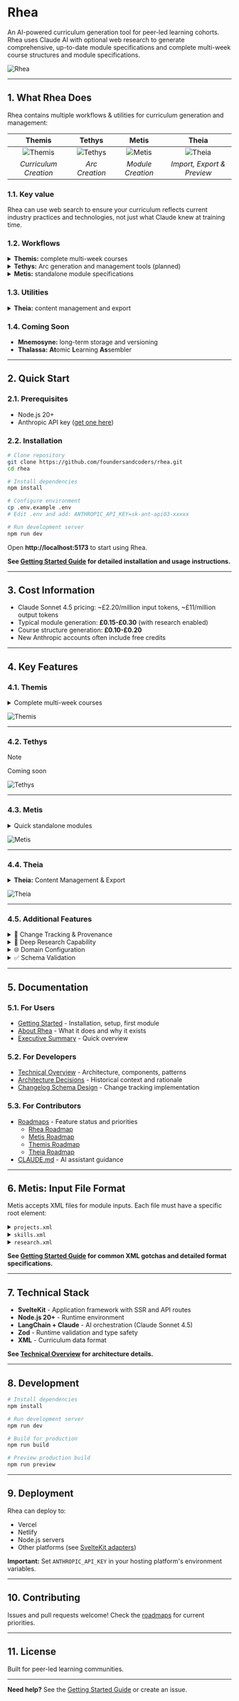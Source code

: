# Rhea

An AI-powered curriculum generation tool for peer-led learning cohorts. Rhea uses Claude AI with optional web research to generate comprehensive, up-to-date module specifications and complete multi-week course structures and module specifications.

![Rhea](static/icon.png)

---

## 1. What Rhea Does

Rhea contains multiple workflows & utilities for curriculum generation and management:

**Themis**                        | **Tethys**                        | **Metis**                       | **Theia**
:--------------------------------:|:---------------------------------:|:-------------------------------:|:------------------------------:
![Themis](static/themis/icon.png) | ![Tethys](static/tethys/icon.png) | ![Metis](static/metis/icon.png) | ![Theia](static/theia/icon.png)  
*Curriculum Creation*             | *Arc Creation*                    | *Module Creation*               | *Import, Export & Preview*

### 1.1. Key value

Rhea can use web search to ensure your curriculum reflects current industry practices and technologies, not just what Claude knew at training time.

### 1.2. Workflows

<details><summary><strong>Themis:</strong> complete multi-week courses</summary>
  <div>
    <ul>
      <li>Thematic arcs organizing related modules</li>
      <li>Learning progression across modules</li>
      <li>Course-level narratives and structure</li>
      <li>Course-aware individual module generation</li>
      <li>Real-time generation progress tracking</li>
    </ul>
  </div>
</details>

<details><summary><strong>Tethys:</strong> Arc generation and management tools (planned)</summary>
  <div>
    <ul>
      <li>Standalone arc creation between course and module levels</li>
      <li>Arc-level learning progression design</li>
      <li>Thematic coherence across related modules</li>
    </ul>
  </div>
</details>

<details><summary><strong>Metis:</strong> standalone module specifications</summary>
  <div>
    <ul>
      <li>Learning objectives and module overview</li>
      <li>Detailed project briefs with examples and success criteria</li>
      <li>Research topics with guidance for learners</li>
      <li>Additional skills categorized by importance</li>
      <li>Project "twists" to add interesting challenges</li>
    </ul>
  </div>
</details>

### 1.3. Utilities

<details><summary><strong>Theia:</strong> content management and export</summary>
  <div>
    <ul>
      <li>Upload previously generated course JSON files</li>
      <li>Resume workflows from where you left off</li>
      <li>Export to Markdown, HTML, or JSON formats</li>
      <li>Configurable detail levels and section selection</li>
      <li>Round-trip capability: export → upload → continue</li>
    </ul>
  </div>
</details>

### 1.4. Coming Soon

- <strong>Mnemosyne:</strong> long-term storage and versioning
- <strong>Thalassa:</strong> <strong>At</strong>omic <strong>L</strong>earning <strong>As</strong>sembler

---

## 2. Quick Start

### 2.1. Prerequisites

- Node.js 20+
- Anthropic API key ([get one here](https://console.anthropic.com/))

### 2.2. Installation

```bash
# Clone repository
git clone https://github.com/foundersandcoders/rhea.git
cd rhea

# Install dependencies
npm install

# Configure environment
cp .env.example .env
# Edit .env and add: ANTHROPIC_API_KEY=sk-ant-api03-xxxxx

# Run development server
npm run dev
```

Open **http://localhost:5173** to start using Rhea.

**See [Getting Started Guide](/docs/Getting-Started.md) for detailed installation and usage instructions.**

---

## 3. Cost Information

- Claude Sonnet 4.5 pricing: ~£2.20/million input tokens, ~£11/million output tokens
- Typical module generation: **£0.15-£0.30** (with research enabled)
- Course structure generation: **£0.10-£0.20**
- New Anthropic accounts often include free credits

---

## 4. Key Features

### 4.1. Themis

<details><summary>Complete multi-week courses</summary>
  <div>
    <ol>
      <li>Configure course identity and logistics</li>
      <li>Plan thematic arcs</li>
      <li>Organize modules within arcs</li>
      <li>AI generates detailed structure</li>
      <li>Review and refine structure</li>
      <li>Generate individual modules with course context</li>
      <li>Export complete course (Markdown, HTML, or JSON)</li>
    </ol>
  </div>
</details>

![Themis](static/themis/icon.png)

---

### 4.2. Tethys

> [!NOTE]
> Coming soon

![Tethys](static/tethys/icon.png)

---

### 4.3. Metis

<details><summary>Quick standalone modules</summary>
  <div>
    <ol>
      <li>Upload XML inputs (projects, skills, research)</li>
      <li>Provide structured context</li>
      <li>Generate with optional research</li>
      <li>Export preview or download XML specification</li>
    </ol>
  </div>
</details>

![Metis](static/metis/icon.png)

---

### 4.4. Theia

<details><summary><strong>Theia:</strong> Content Management & Export</summary>
  <div>
    <ul>
      <li>Upload &amp; Resume: Upload JSON course files to continue workflows in Themis</li>
      <li>Round-trip capability: Export → upload → continue working seamlessly</li>
      <li>Multiple formats: Markdown, HTML, JSON (PDF planned)</li>
      <li>Flexible detail levels: Minimal, summary, detailed, or complete</li>
      <li>Selective exports: Choose specific sections to export</li>
      <li>Course or module exports: Works with both Metis and Themis outputs</li>
      <li>Table of contents: Optional navigation for longer exports</li>
      <li>Drag-and-drop interface: Easy file upload with validation</li>
    </ul>

    <p>Export at any stage, then re-upload to continue work later. Upload existing course structures to review, refine, or generate additional modules.</p>
  </div>
</details>

![Theia](static/theia/icon.png)

---

### 4.5. Additional Features

<details><summary>📝 Change Tracking & Provenance</summary>
  <div>
    <p>Every generated module includes comprehensive change tracking to support the <strong>cascade pattern</strong> — where AI-generated modules are updated iteratively whilst maintaining human oversight:</p>

    <ul>
      <li><strong>Automatic Changelog</strong>: Documents what changed, why, and with what confidence level</li>
      <li><strong>Confidence Scoring</strong>: High/medium/low confidence flags help reviewers prioritize</li>
      <li><strong>Research Citations</strong>: Web research sources automatically cited</li>
      <li><strong>Provenance Tracking</strong>: Shows when generated, by which model, and flags sections needing review</li>
    </ul>

    <p>This enables curriculum councils to:</p>

    <ul>
      <li>Quickly identify what's been updated since last version</li>
      <li>Focus review time on low-confidence changes</li>
      <li>Understand rationale behind AI-proposed updates</li>
      <li>Track sections needing human review</li>
    </ul>

    <p>See <a href="/docs/dev/work-records/changelog-schema-design.md">Changelog Schema Design</a> for technical details.</p>
  </div>
</details>

<details><summary>🔬 Deep Research Capability</summary>
  <div>
    <p>Enable web search during generation to:</p>
    <ul>
      <li>Verify technologies/practices are current</li>
      <li>Update recommendations based on industry trends</li>
      <li>Search trusted domains: vendor docs, GitHub, Stack Overflow, academic sources</li>
      <li>Cite sources for transparency</li>
    </ul>

    <p><strong>This is the core value</strong> — without research, you're just reformatting existing content.</p>
  </div>
</details>

<details><summary>🌐 Domain Configuration</summary>
  <div>
    <p>Control which websites Claude can research during generation:</p>
    
    <h4>Predefined Lists</h4>
    <ul>
      <li><strong>AI Engineering</strong> - Curated list of 29 trusted sources (vendor docs, GitHub, Stack Overflow, academic papers)</li>
      <li><strong>No Restrictions</strong> - Allow research on any domain</li>
    </ul>

    <h4>Custom Domains</h4>
    <p>Add your own domains to the allowlist:</p>
    <ul>
      <li><code>example.com</code> - Standard domain</li>
      <li><code>*.github.com</code> - Wildcard for all subdomains</li>
      <li><code>example.com/blog</code> - Specific path within domain</li>
    </ul>

    <h4>In Metis (Standalone Modules)</h4>
    <ul>
      <li>Select domain list or "No Restrictions"</li>
      <li>Add custom domains as needed</li>
      <li>Configuration in "Advanced Research Options"</li>
    </ul>

    <h4>In Themis (Course Builder)</h4>
    <p>Hierarchical configuration at three levels:</p>
    <ul>
      <li><strong>Course Level</strong> - Set for entire course, or configure per arc</li>
      <li><strong>Arc Level</strong> - Set for all modules in arc, or configure per module</li>
      <li><strong>Module Level</strong> - Enable or disable research</li>
    </ul>
    <p>Child configurations inherit from parent unless explicitly overridden.</p>
  </div>
</details>

<details><summary>✅ Schema Validation</summary>
  <div>
    <p>All generated modules are automatically validated against requirements:</p>
    <ul>
      <li>Minimum 3 module objectives</li>
      <li>Minimum 5 primary research topics</li>
      <li>Minimum 2 project briefs with detailed criteria</li>
      <li>Automatic retry (up to 3 attempts) if validation fails</li>
    </ul>
  </div>
</details>

---

## 5. Documentation

### 5.1. For Users

- <a href="/docs/Getting-Started.md">Getting Started</a> - Installation, setup, first module
- <a href="/docs/About-Rhea.md">About Rhea</a> - What it does and why it exists
- <a href="/docs/Executive-Summary.md">Executive Summary</a> - Quick overview

### 5.2. For Developers

- <a href="/docs/dev/Technical-Overview.md">Technical Overview</a> - Architecture, components, patterns
- <a href="/docs/dev/Architecture-Decisions.md">Architecture Decisions</a> - Historical context and rationale
- <a href="/docs/dev/work-records/changelog-schema-design.md">Changelog Schema Design</a> - Change tracking implementation

### 5.3. For Contributors

- <a href="/docs/dev/roadmap/">Roadmaps</a> - Feature status and priorities
  - <a href="/docs/dev/roadmap/Rhea-MVP.md">Rhea Roadmap</a>
  - <a href="/docs/dev/roadmap/Metis-MVP.md">Metis Roadmap</a>
  - <a href="/docs/dev/roadmap/Themis-MVP.md">Themis Roadmap</a>
  - <a href="/docs/dev/roadmap/Theia-MVP.md">Theia Roadmap</a>
- <a href="/CLAUDE.md">CLAUDE.md</a> - AI assistant guidance

---

## 6. Metis: Input File Format

Metis accepts XML files for module inputs. Each file must have a specific root element:

<details><summary><code>projects.xml</code></summary>
  <div>
    <pre>
  &lt;Projects&gt;
    &lt;ProjectBriefs&gt;
      &lt;ProjectBrief&gt;
        &lt;Overview&gt;
          &lt;Name&gt;Project Name&lt;/Name&gt;
          &lt;Task&gt;What learners will build&lt;/Task&gt;
          &lt;Focus&gt;Key technologies and techniques&lt;/Focus&gt;
        &lt;/Overview&gt;
        &lt;Criteria&gt;Success criteria as bullet points&lt;/Criteria&gt;
        &lt;Skills&gt;
          &lt;Skill&gt;
            &lt;Name&gt;Skill Name&lt;/Name&gt;
            &lt;Details&gt;What learners will learn&lt;/Details&gt;
          &lt;/Skill&gt;
        &lt;/Skills&gt;
        &lt;Examples&gt;
          &lt;Example&gt;
            &lt;Name&gt;Example Name&lt;/Name&gt;
            &lt;Description&gt;Brief description&lt;/Description&gt;
          &lt;/Example&gt;
        &lt;/Examples&gt;
      &lt;/ProjectBrief&gt;
    &lt;/ProjectBriefs&gt;
  &lt;/Projects&gt;
    </pre>

    <p><strong>Minimal valid:</strong></p>
    <pre>&lt;Projects&gt;&lt;/Projects&gt;</pre>
  </div>
</details>

<details><summary><code>skills.xml</code></summary>
  <div>
    <pre>
  &lt;AdditionalSkills&gt;
    &lt;SkillsCategory&gt;
      &lt;Name&gt;Category Name&lt;/Name&gt;
      &lt;Skill&gt;
        &lt;SkillName&gt;Specific Skill&lt;/SkillName&gt;
        &lt;Importance&gt;Recommended / Stretch / Essential&lt;/Importance&gt;
        &lt;SkillDescription&gt;Brief description&lt;/SkillDescription&gt;
      &lt;/Skill&gt;
    &lt;/SkillsCategory&gt;
  &lt;/AdditionalSkills&gt;
    </pre>

    <p><strong>Minimal valid:</strong></p>
    <pre>&lt;Skills&gt;&lt;/Skills&gt;</pre>
    <p>or</p>
    <pre>&lt;AdditionalSkills&gt;&lt;/AdditionalSkills&gt;</pre>
  </div>
</details>

<details><summary><code>research.xml</code></summary>
  <div>
    <pre>
  &lt;ResearchTopics&gt;
    &lt;PrimaryTopics&gt;
      &lt;PrimaryTopic&gt;
        &lt;TopicName&gt;Topic Name&lt;/TopicName&gt;
        &lt;TopicDescription&gt;What to research and how to approach it&lt;/TopicDescription&gt;
      &lt;/PrimaryTopic&gt;
    &lt;/PrimaryTopics&gt;
  &lt;/ResearchTopics&gt;
    </pre>

    <p><strong>Minimal valid:</strong></p>
    <pre>&lt;ResearchTopics&gt;&lt;/ResearchTopics&gt;</pre>
  </div>
</details>

**See [Getting Started Guide](/docs/Getting-Started.md) for common XML gotchas and detailed format specifications.**

---

## 7. Technical Stack

- <strong>SvelteKit</strong> - Application framework with SSR and API routes
- <strong>Node.js 20+</strong> - Runtime environment
- <strong>LangChain + Claude</strong> - AI orchestration (Claude Sonnet 4.5)
- <strong>Zod</strong> - Runtime validation and type safety
- <strong>XML</strong> - Curriculum data format

**See [Technical Overview](/docs/dev/Technical-Overview.md) for architecture details.**

---

## 8. Development

```bash
# Install dependencies
npm install

# Run development server
npm run dev

# Build for production
npm run build

# Preview production build
npm run preview
```

---

## 9. Deployment

Rhea can deploy to:
- Vercel
- Netlify
- Node.js servers
- Other platforms (see <a href="https://kit.svelte.dev/docs/adapters">SvelteKit adapters</a>)

**Important:** Set `ANTHROPIC_API_KEY` in your hosting platform's environment variables.

---

## 10. Contributing

Issues and pull requests welcome! Check the <a href="/docs/dev/roadmaps/">roadmaps</a> for current priorities.

---

## 11. License

Built for peer-led learning communities.

---

**Need help?** See the <a href="/docs/Getting-Started.md">Getting Started Guide</a> or create an issue.
